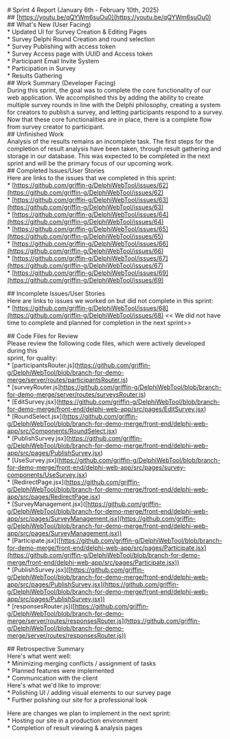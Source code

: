 \# Sprint 4 Report (January 6th \- February 10th, 2025\)  
\#\# [https://youtu.be/qQYWm6suOu0](https://youtu.be/qQYWm6suOu0)  
\#\# What's New (User Facing)  
\* Updated UI for Survey Creation & Editing Pages  
\* Survey Delphi Round Creation and round selection  
\* Survey Publishing with access token  
\* Survey Access page with UUID and Access token  
\* Participant Email Invite System  
\* Participation in Survey  
\* Results Gathering  
\#\# Work Summary (Developer Facing)  
During this sprint, the goal was to complete the core functionality of our web application. We accomplished this by adding the ability to create multiple survey rounds in line with the Delphi philosophy, creating a system for creators to publish a survey, and letting participants respond to a survey. Now that these core functionalities are in place, there is a complete flow from survey creator to participant.  
\#\# Unfinished Work  
Analysis of the results remains an incomplete task. The first steps for the completion of result analysis have been taken, through result gathering and storage in our database. This was expected to be completed in the next sprint and will be the primary focus of our upcoming work.   
\#\# Completed Issues/User Stories  
Here are links to the issues that we completed in this sprint:  
\* [https://github.com/griffin-g/DelphiWebTool/issues/62](https://github.com/griffin-g/DelphiWebTool/issues/62)   
\* [https://github.com/griffin-g/DelphiWebTool/issues/63](https://github.com/griffin-g/DelphiWebTool/issues/63)   
\* [https://github.com/griffin-g/DelphiWebTool/issues/64](https://github.com/griffin-g/DelphiWebTool/issues/64)  
\* [https://github.com/griffin-g/DelphiWebTool/issues/65](https://github.com/griffin-g/DelphiWebTool/issues/65)  
\* [https://github.com/griffin-g/DelphiWebTool/issues/66](https://github.com/griffin-g/DelphiWebTool/issues/66)  
\* [https://github.com/griffin-g/DelphiWebTool/issues/67](https://github.com/griffin-g/DelphiWebTool/issues/67)  
\* [https://github.com/griffin-g/DelphiWebTool/issues/69](https://github.com/griffin-g/DelphiWebTool/issues/69) 

\#\# Incomplete Issues/User Stories  
Here are links to issues we worked on but did not complete in this sprint:  
\* [https://github.com/griffin-g/DelphiWebTool/issues/68](https://github.com/griffin-g/DelphiWebTool/issues/68) \<\< We did not have time to complete and planned for completion in the next sprint\>\>

\#\# Code Files for Review  
Please review the following code files, which were actively developed during this  
sprint, for quality:  
\* \[participantsRouter.js\](https://github.com/griffin-g/DelphiWebTool/blob/branch-for-demo-merge/server/routes/participantsRouter.js)  
\* \[surveyRouter.js\]https://github.com/griffin-g/DelphiWebTool/blob/branch-for-demo-merge/server/routes/surveysRouter.js)  
\* \[EditSurvey.jsx\](https://github.com/griffin-g/DelphiWebTool/blob/branch-for-demo-merge/front-end/delphi-web-app/src/pages/EditSurvey.jsx)  
\* \[RoundSelect.jsx\](https://github.com/griffin-g/DelphiWebTool/blob/branch-for-demo-merge/front-end/delphi-web-app/src/Components/RoundSelect.jsx)  
\* \[PublishSurvey.jsx\](https://github.com/griffin-g/DelphiWebTool/blob/branch-for-demo-merge/front-end/delphi-web-app/src/pages/PublishSurvey.jsx)  
\* \[UseSurvey.jsx\](https://github.com/griffin-g/DelphiWebTool/blob/branch-for-demo-merge/front-end/delphi-web-app/src/pages/survey-components/UseSurvey.jsx)  
\* \[RedirectPage.jsx\](https://github.com/griffin-g/DelphiWebTool/blob/branch-for-demo-merge/front-end/delphi-web-app/src/pages/RedirectPage.jsx)  
\* \[SurveyManagement.jsx\]([https://github.com/griffin-g/DelphiWebTool/blob/branch-for-demo-merge/front-end/delphi-web-app/src/pages/SurveyManagement.jsx](https://github.com/griffin-g/DelphiWebTool/blob/branch-for-demo-merge/front-end/delphi-web-app/src/pages/SurveyManagement.jsx))  
\* \[Participate.jsx\]([https://github.com/griffin-g/DelphiWebTool/blob/branch-for-demo-merge/front-end/delphi-web-app/src/pages/Participate.jsx](https://github.com/griffin-g/DelphiWebTool/blob/branch-for-demo-merge/front-end/delphi-web-app/src/pages/Participate.jsx))  
\* \[PublishSurvey.jsx\]([https://github.com/griffin-g/DelphiWebTool/blob/branch-for-demo-merge/front-end/delphi-web-app/src/pages/PublishSurvey.jsx](https://github.com/griffin-g/DelphiWebTool/blob/branch-for-demo-merge/front-end/delphi-web-app/src/pages/PublishSurvey.jsx))  
\* \[responsesRouter.js\]([https://github.com/griffin-g/DelphiWebTool/blob/branch-for-demo-merge/server/routes/responsesRouter.js](https://github.com/griffin-g/DelphiWebTool/blob/branch-for-demo-merge/server/routes/responsesRouter.js))

\#\# Retrospective Summary  
Here's what went well:  
\* Minimizing merging conflicts / assignment of tasks  
\* Planned features were implemented  
\* Communication with the client  
Here's what we'd like to improve:  
\* Polishing UI / adding visual elements to our survey page  
\* Further polishing our site for a professional look

Here are changes we plan to implement in the next sprint:  
\* Hosting our site in a production environment  
\* Completion of result viewing & analysis pages  
